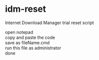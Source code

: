 # idm-reset
Internet Download Manager trial reset script

open notepad</br>
copy and paste the code</br>
save as fileName.cmd</br>
run this file as administrator</br>
done</br>
